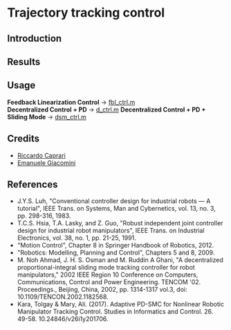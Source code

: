 # Trajectory tracking control

## Introduction

## Results

## Usage
__Feedback Linearization Control__  → [fbl_ctrl.m](fbl_ctrl.m)  
__Decentralized Control + PD__  → [d_ctrl.m](d_ctrl.m)
__Decentralized Control + PD + Sliding Mode__  → [dsm_ctrl.m](d_ctrl.m)

## Credits
- [Riccardo Caprari](https://github.com/RickyMexx)
- [Emanuele Giacomini](https://github.com/EmanueleGiacomini)

## References
- J.Y.S. Luh, "Conventional controller design for industrial robots — A tutorial", IEEE Trans. on Systems, Man and Cybernetics, vol. 13, no. 3, pp. 298-316, 1983.
- T.C.S. Hsia, T.A. Lasky, and Z. Guo, "Robust independent joint controller design for industrial robot manipulators", IEEE Trans. on Industrial Electronics, vol. 38, no. 1, pp. 21-25, 1991.
- "Motion Control", Chapter 8 in Springer Handbook of Robotics, 2012.
- "Robotics: Modelling, Planning and Control", Chapters 5 and 8, 2009. 
- M. Noh Ahmad, J. H. S. Osman and M. Ruddin A Ghani, "A decentralized proportional-integral sliding mode tracking controller for robot manipulators," 2002 IEEE Region 10 Conference on Computers, Communications, Control and Power Engineering. TENCOM '02. Proceedings., Beijing, China, 2002, pp. 1314-1317 vol.3, doi: 10.1109/TENCON.2002.1182568.
- Kara, Tolgay & Mary, Ali. (2017). Adaptive PD-SMC for Nonlinear Robotic Manipulator Tracking Control. Studies in Informatics and Control. 26. 49-58. 10.24846/v26i1y201706. 
